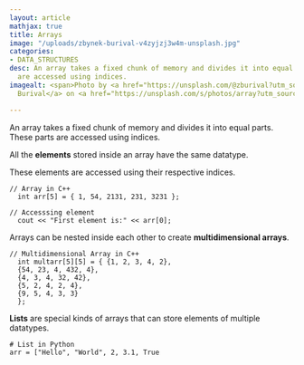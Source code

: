 ```yaml
---
layout: article
mathjax: true
title: Arrays
image: "/uploads/zbynek-burival-v4zyjzj3w4m-unsplash.jpg"
categories:
- DATA_STRUCTURES
desc: An array takes a fixed chunk of memory and divides it into equal parts which
  are accessed using indices.
imagealt: <span>Photo by <a href="https://unsplash.com/@zburival?utm_source=unsplash&amp;utm_medium=referral&amp;utm_content=creditCopyText">Zbynek
  Burival</a> on <a href="https://unsplash.com/s/photos/array?utm_source=unsplash&amp;utm_medium=referral&amp;utm_content=creditCopyText">Unsplash</a></span>

---
```

An array takes a fixed chunk of memory and divides it into equal parts. These parts are accessed using indices. 

All the **elements** stored inside an array have the same datatype.

These elements are accessed using their respective indices.

    // Array in C++
      int arr[5] = { 1, 54, 2131, 231, 3231 };
    
    // Accesssing element
      cout << "First element is:" << arr[0];

Arrays can be nested inside each other to create **multidimensional arrays**.

    // Multidimensional Array in C++
      int multarr[5][5] = { {1, 2, 3, 4, 2},
      {54, 23, 4, 432, 4},
      {4, 3, 4, 32, 42},
      {5, 2, 4, 2, 4},
      {9, 5, 4, 3, 3}
      };

**Lists** are special kinds of arrays that can store elements of multiple datatypes.

    # List in Python
    arr = ["Hello", "World", 2, 3.1, True